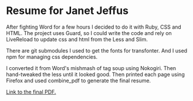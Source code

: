 # Resume for Janet Jeffus

After fighting Word for a few hours I decided to do it with Ruby, CSS
and HTML. The project uses Guard, so I could write the code and rely on
LiveReload to update css and html from the Less and Slim.

There are git submodules I used to get the fonts for transfonter. And I
used npm for managing css dependencies.

I converted it from Word's mishmash of tag soup using Nokogiri. Then
hand-tweaked the less until it looked good. Then printed each page using
Firefox and used combine_pdf to generate the final resume.

[Link to the final
PDF.](https://github.com/jjeffus/resume/raw/master/Janet_Jeffus_resume_2020-04-24.pdf)
